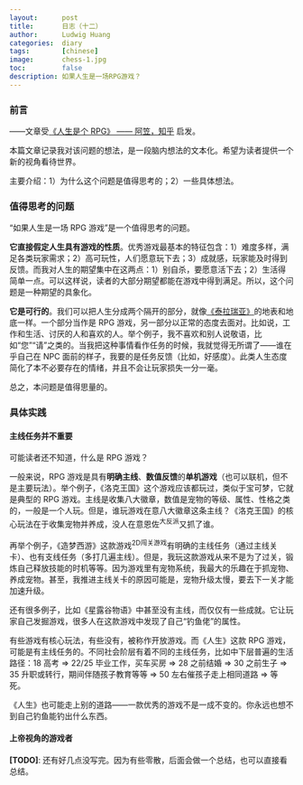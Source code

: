```yaml
---
layout:      post
title:       日志（十二）
author:      Ludwig Huang
categories:  diary
tags:        [chinese]
image:       chess-1.jpg
toc:         false
description: 如果人生是一场RPG游戏？
---
```


### 前言

——文章受[《人生是个 RPG》 —— 阿笠，知乎](https://zhuanlan.zhihu.com/p/19718755) 启发。

本篇文章记录我对该问题的想法，是一段脑内想法的文本化。希望为读者提供一个新的视角看待世界。

主要介绍：1）为什么这个问题是值得思考的；2）一些具体想法。

### 值得思考的问题

“如果人生是一场 RPG 游戏”是一个值得思考的问题。

**它直接假定人生具有游戏的性质**。优秀游戏最基本的特征包含：1）难度多样，满足各类玩家需求；2）高可玩性，人们愿意玩下去；3）成就感，玩家能及时得到反馈。而我对人生的期望集中在这两点：1）别自杀，要愿意活下去；2）生活得简单一点。可以这样说，读者的大部分期望都能在游戏中得到满足。所以，这个问题是一种期望的具象化。

**它是可行的**。我们可以把人生分成两个隔开的部分，就像[《泰拉瑞亚》](https://terraria.wiki.gg/zh/wiki/Terraria_Wiki)的地表和地底一样。一个部分当作是 RPG 游戏，另一部分以正常的态度去面对。比如说，工作和生活、讨厌的人和喜欢的人。举个例子，我不喜欢和别人说敬语，比如“您”“请”之类的。当我把这种事情看作任务的时候，我就觉得无所谓了——谁在乎自己在 NPC 面前的样子，我要的是任务反馈（比如，好感度）。此类人生态度简化了本不必要存在的情绪，并且不会让玩家损失一分一毫。

总之，本问题是值得思量的。

### 具体实践

#### 主线任务并不重要

可能读者还不知道，什么是 RPG 游戏？

一般来说，RPG 游戏是具有**明确主线**、**数值反馈**的**单机游戏**（也可以联机，但不是主要玩法）。举个例子，《洛克王国》这个游戏应该都玩过，类似于宝可梦，它就是典型的 RPG 游戏。主线是收集八大徽章，数值是宠物的等级、属性、性格之类的，一般是一个人玩。但是，谁玩游戏在意八大徽章这条主线？《洛克王国》的核心玩法在于收集宠物并养成，没人在意恩佐<sup>大反派</sup>又抓了谁。

再举个例子，《造梦西游》这款游戏<sup>2D闯关游戏</sup>有明确的主线任务（通过主线关卡）、也有支线任务（多打几遍主线）。但是，我玩这款游戏从来不是为了过关，锻炼自己释放技能的时机等等。因为游戏里有宠物系统，我最大的乐趣在于抓宠物、养成宠物。甚至，我推进主线关卡的原因可能是，宠物升级太慢，要去下一关才能加速升级。

还有很多例子，比如《星露谷物语》中甚至没有主线，而仅仅有一些成就。它让玩家自己发掘游戏，很多人在这款游戏中发现了自己“钓鱼佬”的属性。

有些游戏有核心玩法，有些没有，被称作开放游戏。而《人生》这款 RPG 游戏，可能是有主线任务的。不同社会阶层有着不同的主线任务，比如中下层普遍的生活路径：18 高考 ⇒ 22/25 毕业工作，买车买房 ⇒ 28 之前结婚 ⇒ 30 之前生子 ⇒ 35 升职或转行，期间伴随孩子教育等等 ⇒ 50 左右催孩子走上相同道路 ⇒ 等死。

《人生》也可能走上别的道路——一款优秀的游戏不是一成不变的。你永远也想不到自己钓鱼能钓出什么东西。

#### 上帝视角的游戏者





**[TODO]**\: 还有好几点没写完。因为有些零散，后面会做一个总结，也可以直接看总结。

